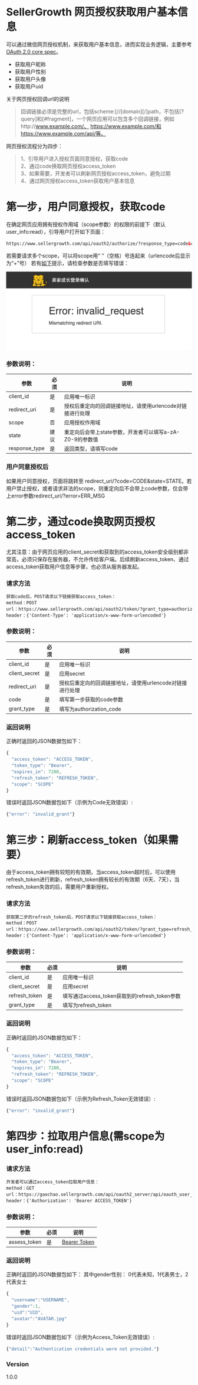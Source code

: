 # SellerGrowth 网页授权获取用户基本信息

可以通过微信网页授权机制，来获取用户基本信息，进而实现业务逻辑，主要参考[OAuth 2.0 core spec]。
  - 获取用户昵称
  - 获取用户性别
  - 获取用户头像
  - 获取用户uid

关于网页授权回调url的说明
> 回调链接必须是完整的url，包括scheme:[//[domain][/]path，不包括[?query]和[#fragment]，一个网页应用可以包含多个回调链接，例如http://www.example.com/、 https://www.example.com/和https://www.example.com/api/等。

网页授权流程分为四步：
> 1、引导用户进入授权页面同意授权，获取code  
> 2、通过code换取网页授权access_token  
> 3、如果需要，开发者可以刷新网页授权access_token，避免过期  
> 4、通过网页授权access_token获取用户基本信息

# 第一步，用户同意授权，获取code
在确定网页应用拥有授权作用域（scope参数）的权限的前提下（默认user_info:read），引导用户打开如下页面：
```html
https://www.sellergrowth.com/api/oauth2/authorize/?response_type=code&client_id=CLIENT_ID&redirect_uri=REDIRECT_URI&scope=SCOPE&state=STATE
```
若需要请求多个scope，可以将scope用“ ”（空格）号连起来（urlencode后显示为“+”号）
若有<a href="https://github.com/SellerGrowth/unicorn-oauth2-document/blob/master/Page%20authorization/Invalid_Redirect_URI.png" target="_blank">如下</a>提示，请检查参数是否填写错误：

![redirect_uri参数错误](https://github.com/SellerGrowth/unicorn-oauth2-document/blob/master/Page%20authorization/Invalid_Redirect_URI.png?raw=true)


### 参数说明：
| 参数           | 必须         | 说明   |
| ------------  | ------------ | ------ |
| client_id     | 是       | 应用唯一标识 |
| redirect_uri  | 是       | 授权后重定向的回调链接地址，请使用urlencode对链接进行处理 |
| scope         | 否       | 应用授权作用域 |
| state         | 建议     | 重定向后会带上state参数，开发者可以填写a-zA-Z0-9的参数值 |
| response_type | 是       | 返回类型，请填写code |

### 用户同意授权后
如果用户同意授权，页面将跳转至 redirect_uri/?code=CODE&state=STATE。若用户禁止授权，或者请求非法的scope，则重定向后不会带上code参数，仅会带上error参数redirect_uri/?error=ERR_MSG

# 第二步，通过code换取网页授权access_token
尤其注意：由于网页应用的client_secret和获取到的access_token安全级别都非常高，必须只保存在服务器，不允许传给客户端。后续刷新access_token、通过access_token获取用户信息等步骤，也必须从服务器发起。

### 请求方法
```html
获取code后，POST请求以下链接获取access_token：
method：POST
url：https://www.sellergrowth.com/api/oauth2/token/?grant_type=authorization_code&code=CODE&client_secret=CLIENT_SECRET&client_id=CLIENT_ID&redirect_uri=REDIRECT_URI
header：{'Content-Type': 'application/x-www-form-urlencoded'}
```

### 参数说明：
| 参数           | 必须         | 说明   |
| ------------  | ------------ | ------ |
| client_id     | 是       | 应用唯一标识 |
| client_secret | 是       | 应用secret |
| redirect_uri  | 是       | 授权后重定向的回调链接地址，请使用urlencode对链接进行处理 |
| code          | 是       | 填写第一步获取的code参数 |
| grant_type    | 是       | 填写为authorization_code |

### 返回说明
正确时返回的JSON数据包如下：
```javascript
{
  "access_token": "ACCESS_TOKEN", 
  "token_type": "Bearer", 
  "expires_in": 7200, 
  "refresh_token": "REFRESH_TOKEN", 
  "scope": "SCOPE"
}
```
错误时返回JSON数据包如下（示例为Code无效错误）:
```javascript
{"error": "invalid_grant"}
```

# 第三步：刷新access_token（如果需要）
由于access_token拥有较短的有效期，当access_token超时后，可以使用refresh_token进行刷新，refresh_token拥有较长的有效期（6天、7天），当refresh_token失效的后，需要用户重新授权。

### 请求方法
```html
获取第二步的refresh_token后，POST请求以下链接获取access_token：
method：POST
url：https://www.sellergrowth.com/api/oauth2/token/?grant_type=refresh_token&refresh_token=REFRESH_TOKEN&client_secret=CLIENT_SECRET&client_id=CLIENT_ID
header：{'Content-Type': 'application/x-www-form-urlencoded'}
```

### 参数说明：
| 参数           | 必须         | 说明   |
| ------------  | ------------ | ------ |
| client_id     | 是       | 应用唯一标识 |
| client_secret | 是       | 应用secret |
| refresh_token | 是       | 填写通过access_token获取到的refresh_token参数 |
| grant_type    | 是       | 填写为refresh_token |

### 返回说明
正确时返回的JSON数据包如下：
```javascript
{
  "access_token": "ACCESS_TOKEN", 
  "token_type": "Bearer", 
  "expires_in": 7200, 
  "refresh_token": "REFRESH_TOKEN", 
  "scope": "SCOPE"
}
```
错误时返回JSON数据包如下（示例为Refresh_Token无效错误）:
```javascript
{"error": "invalid_grant"}
```

# 第四步：拉取用户信息(需scope为 user_info:read)

### 请求方法
```html
开发者可以通过access_token拉取用户信息：
method：GET
url：https://gaochao.sellergrowth.com/api/oauth2_server/api/oauth_user_info
header：{'Authorization': 'Bearer ACCESS_TOKEN'}
```

### 参数说明：
| 参数           | 必须         | 说明   |
| ------------  | ------------ | ------ |
| assess_token  | 是       | [Bearer Token] |

### 返回说明
正确时返回的JSON数据包如下：
其中gender性别： 0代表未知，1代表男士，2代表女士
```javascript
{
  "username":"USERNAME",
  "gender":1,
  "uid":"UID",
  "avatar":"AVATAR.jpg"
}
```
错误时返回JSON数据包如下（示例为Access_Token无效错误）:
```javascript
{"detail":"Authentication credentials were not provided."}
```

### Version
1.0.0

[OAuth 2.0 core spec]: <https://tools.ietf.org/html/rfc6749>
[Bearer Token]: <https://tools.ietf.org/html/rfc6750>
